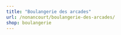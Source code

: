 ```yaml
---
title: "Boulangerie des arcades"
url: /nonancourt/boulangerie-des-arcades/
shop: boulangerie
---
```

